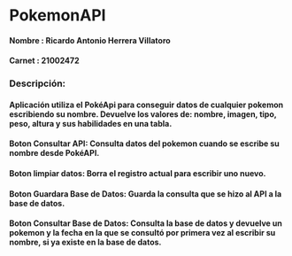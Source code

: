 # PokemonAPI

#### Nombre : Ricardo Antonio Herrera Villatoro

#### Carnet : 21002472

### Descripción: 

#### Aplicación utiliza el PokéApi para conseguir datos de cualquier pokemon escribiendo su nombre. Devuelve los valores de: nombre, imagen, tipo, peso, altura y sus habilidades  en una tabla.

#### Boton Consultar API: Consulta datos del pokemon cuando se escribe su nombre desde PokéAPI. 
#### Boton limpiar datos: Borra el registro actual para escribir uno nuevo.
#### Boton Guardara Base de Datos: Guarda la consulta que se hizo al API a la base de datos.
#### Boton Consultar Base de Datos: Consulta la base de datos y devuelve un pokemon y la fecha en la que se consultó por primera vez al escribir su nombre, si ya existe en la base de datos. 
